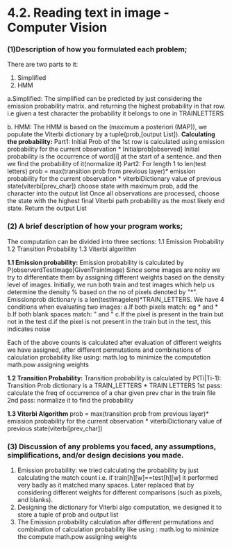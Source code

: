 # 4.2. Reading text in image - Computer Vision
### (1)Description of how you formulated each problem; 

There are two parts to it:
1. Simplified
2. HMM

a.Simplified:
The simplified can be predicted by just considering the emission probability matrix.
and returning the highest probability in that row. i.e given a test character the probability it belongs to one in TRAINLETTERS

b. HMM:
The HMM is based on the (maximum a posteriori (MAP)), we populate the Viterbi dictionary by a tuple(prob,[output List]).
**Calculating the probability:**
Part1: Initial Prob of the 1st row is calculated using emission probability for the current observation * Initialprob[observed]
    Initial probability is the occurrence of word[i] at the start of a sentence. and then we find the probability of it(normalize it)
Part2: For length 1 to len(test letters)
    prob = max(transition prob from previous layer)* emission probability for the current observation * viterbiDictionary value of previous state(viterbi[prev_char])
    choose state with maximum prob, add the character into the output list
Once all observations are processed, choose the state with the highest final Viterbi path probability as the most likely end state.
Return the output List

### (2) A brief description of how your program works; 
The computation can be divided into three sections:
    1.1 Emission Probability
    1.2 Transition Probability
    1.3 Viterbi algorithm

**1.1 Emission probability:**
Emission probability is calculated by P(observerdTestImage|GivenTrainImage)
Since some images are noisy we try to differentiate them by assigning different weights based on the density level of images. Initially, we run both train and test images which help us determine the density % based on the no of pixels denoted by "*".
Emissionprob dictionary is a len(testImagelen)*TRAIN_LETTERS.
We have 4 conditions when evaluating two images:
    a.If both pixels match: eg * and *
    b.If both blank spaces match: " and "
    c.If the pixel is present in the train but not in the test
    d.if the pixel is not present in the train but in the test, this indicates noise

Each of the above counts is calculated after evaluation of different weights we have assigned, after different permutations and combinations of calculation probability like using: math.log to minimize the computation
math.pow
assigning weights

**1.2 Transition Probability:**
Transition probability is calculated by P(Ti|Ti-1):
Transition Prob dictionary is a TRAIN_LETTERS * TRAIN LETTERS
1st pass: calculate the freq of occurrence of a char given prev char in the train file
2nd pass: normalize it to find the probability

**1.3 Viterbi Algorithm**
prob = max(transition prob from previous layer)* emission probability for the current observation * viterbiDictionary value of previous state(viterbi[prev_char])

### (3) Discussion of any problems you faced, any assumptions, simplifications, and/or design decisions you made.

1. Emission probability: we tried calculating the probability by just calculating the match count i.e. if train[h][w]==test[h][w] it performed very badly as it matched many spaces. Later replaced that by considering different weights for different comparisons (such as pixels, and blanks).
2. Designing the dictionary for Viterbi algo computation, we designed it to store a tuple of prob and output list
3. The Emission probability calculation after different permutations and combination of calculation probability like using : 
        math.log to minimize the compute
        math.pow
        assigning weights

